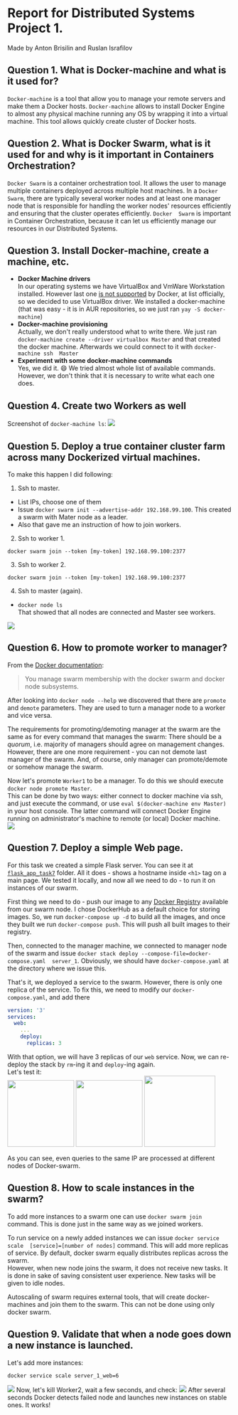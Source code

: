 # Report for Distributed Systems Project 1.
Made by Anton Brisilin and Ruslan Israfilov

## Question 1. What is Docker-machine and what is it used for?

`Docker-machine` is a tool that allow you to manage your remote servers and
make them a Docker hosts. `Docker-machine` allows to install Docker 
Engine to almost any physical machine running any OS by wrapping it into a 
virtual machine.
This tool allows quickly create cluster of Docker hosts.

## Question 2. What is Docker Swarm, what is it used for and why is it important in Containers Orchestration? 
`Docker Swarm` is a container orchestration tool. It allows the user to 
manage multiple containers deployed across multiple host machines.
In a `Docker Swarm`, there are typically several worker nodes and at least 
one manager node that is responsible for handling the worker nodes' resources 
efficiently and ensuring that the cluster operates efficiently. `Docker 
Swarm` is important in Container Orchestration, because it can let us 
efficiently manage our resources in our Distributed Systems.

## Question 3. Install Docker-machine, create a machine, etc.
- **Docker Machine drivers**  
In our operating systems we have VirtualBox and VmWare Workstation installed.
However last one [is not supported](https://docs.docker.com/machine/drivers/) 
by Docker, at list officially, so we decided to use VirtualBox driver.
We installed a docker-machine (that was easy - it is in AUR repositories, 
so we just ran `yay -S docker-machine`)
- **Docker-machine provisioning**  
Actually, we don't really understood what to write there. We just ran 
`docker-machine create --driver virtualbox Master` and that created the 
docker machine. Afterwards we could connect to it with `docker-machine ssh 
Master`
- **Experiment with some docker-machine commands**  
Yes, we did it. 😄 We tried almost whole list of available commands. However,
we don't think that it is necessary to write what each one does.

## Question 4. Create two Workers as well
Screenshot of `docker-machine ls`:
![](q4.png)

## Question 5. Deploy a true container cluster farm across many Dockerized virtual machines.

To make this happen I did following:
1. Ssh to master. 
 - List IPs, choose one of them
 - Issue `docker swarm init --advertise-addr 192.168.99.100`. This created a 
 swarm with Mater node as a leader.
 - Also that gave me an instruction of how to join workers.
2. Ssh to worker 1.
```
docker swarm join --token [my-token] 192.168.99.100:2377
``` 
3. Ssh to worker 2.
```
docker swarm join --token [my-token] 192.168.99.100:2377
``` 
4. Ssh to master (again). 
- `docker node ls`  
 That showed that all nodes are connected and Master see workers.  

![](q5.png)

## Question 6. How to promote worker to manager?
From the [Docker documentation](https://docs.docker.com/engine/swarm/admin_guide/):
> You manage swarm membership with the docker swarm and 
docker node subsystems.  

After looking into `docker node --help` we discovered that 
there are `promote` and `demote` parameters. They are used to
turn a manager node to a worker and vice versa. 

The requirements for promoting/demoting manager at the swarm 
are the same as for every command that manages the swarm:
There should be a _quorum_, i.e. majority of managers should 
agree on management changes.  
However, there are one more requirement - you can not demote 
last manager of the swarm. And, of course, only manager can 
promote/demote or somehow manage the swarm.

Now let's promote `Worker1` to be a manager. To do this we 
should execute `docker node promote Master`.  
This can be done 
by two ways: either connect to docker machine via ssh, and just 
execute the command, or use `eval $(docker-machine env Master)`
in your host console. The latter command will connect Docker 
Engine running on administrator's machine to remote (or local)
Docker machine.  
![](q6.png)
## Question 7. Deploy a simple Web page.
For this task we created a simple Flask server. You can see 
it at [`flask_app_task7`](flask_app_task7) folder. All it 
does - shows a hostname inside `<h1>` tag on a main page. We tested 
it locally, and now all we need to do - to run it on instances of 
our swarm.

First thing we need to do - push our image to any [Docker Registry](https://docs.docker.com/registry/)
available
from our swarm node. I chose DockerHub as a default choice for storing images.
So, we run `docker-compose up -d` to build all the images, and once they 
built we run `docker-compose push`. This will push all built images to their
registry.

Then, connected to the manager machine, we connected to manager node of 
the swarm and issue `docker stack deploy --compose-file=docker-compose.yaml 
server_1`. Obviously, we should have `docker-compose.yaml` at the directory
where we issue this.

That's it, we deployed a service to the swarm. However, there is only one 
replica of the service. To fix this, we need to modify our `docker-compose.yaml`, and add there 
```yaml
version: '3'
services:
  web:
    ...
    deploy: 
      replicas: 3
```
With that option, we will have 3 replicas of our `web` service. Now, we can 
re-deploy the stack by `rm`-ing it and `deploy`-ing again.  
Let's test it:  
<img src='q7-1.png' width=150>
<img src='q7-2.png' width=150>
<img src='q7-3.png' width=160>

As you can see, even queries to the same IP are processed at different nodes 
of Docker-swarm.

## Question 8. How to scale instances in the swarm?
To add more instances to a swarm one can use `docker swarm join` command. This is done just in the same way as we joined workers.

To run service on a newly added instances we can issue `docker service scale 
[service]=[number of nodes]` command. This will add more replicas of service.
By default, docker swarm equally distributes replicas across the swarm.   
However, when new node joins the swarm, it does not receive new tasks. It
is done in sake of saving consistent user experience. New tasks will be given
to idle nodes.

Autoscaling of swarm requires external tools, that will create docker-machines
and join them to the swarm. This can not be done using only docker swarm.

## Question 9. Validate that when a node goes down a new instance is launched.
Let's add more instances:
```shell 
docker service scale server_1_web=6
```
![](q9-1.png)
Now, let's kill Worker2, wait a few seconds, and check:
![](q9-2.png)
After several seconds Docker detects failed node and launches new instances on stable ones. It works!